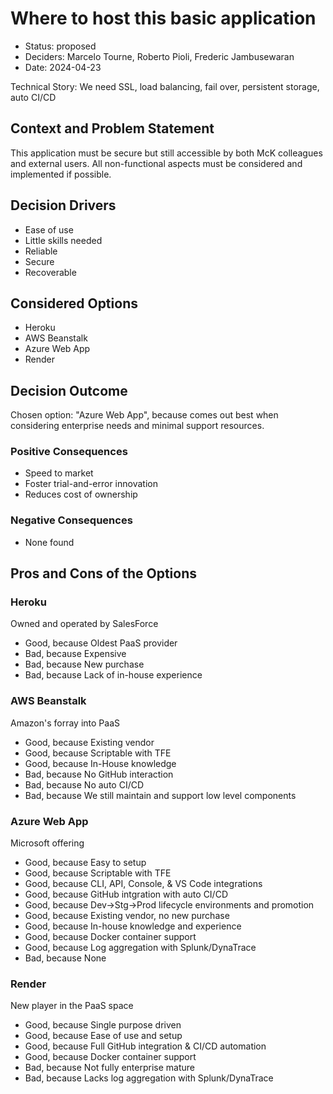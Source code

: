 # Where to host this basic application

* Status: proposed
* Deciders: Marcelo Tourne, Roberto Pioli, Frederic Jambusewaran
* Date: 2024-04-23

Technical Story: We need SSL, load balancing, fail over, persistent storage, auto CI/CD

## Context and Problem Statement

This application must be secure but still accessible by both McK colleagues and external users.
All non-functional aspects must be considered and implemented if possible.

## Decision Drivers

* Ease of use
* Little skills needed
* Reliable
* Secure
* Recoverable

## Considered Options

* Heroku
* AWS Beanstalk
* Azure Web App
* Render

## Decision Outcome

Chosen option: "Azure Web App", because comes out best when considering enterprise needs and minimal support resources.

### Positive Consequences

* Speed to market
* Foster trial-and-error innovation
* Reduces cost of ownership

### Negative Consequences

* None found

## Pros and Cons of the Options

### Heroku

Owned and operated by SalesForce

* Good, because Oldest PaaS provider
* Bad, because Expensive
* Bad, because New purchase
* Bad, because Lack of in-house experience

### AWS Beanstalk

Amazon's forray into PaaS

* Good, because Existing vendor
* Good, because Scriptable with TFE
* Good, because In-House knowledge
* Bad, because No GitHub interaction
* Bad, because No auto CI/CD
* Bad, because We still maintain and support low level components

### Azure Web App

Microsoft offering

* Good, because Easy to setup
* Good, because Scriptable with TFE
* Good, because CLI, API, Console, & VS Code integrations
* Good, because GitHub intgration with auto CI/CD
* Good, because Dev->Stg->Prod lifecycle environments and promotion
* Good, because Existing vendor, no new purchase
* Good, because In-house knowledge and experience
* Good, because Docker container support
* Good, because Log aggregation with Splunk/DynaTrace
* Bad, because None

### Render

New player in the PaaS space

* Good, because Single purpose driven
* Good, because Ease of use and setup
* Good, because Full GitHub integration & CI/CD automation
* Good, because Docker container support
* Bad, because Not fully enterprise mature
* Bad, because Lacks log aggregation with Splunk/DynaTrace
